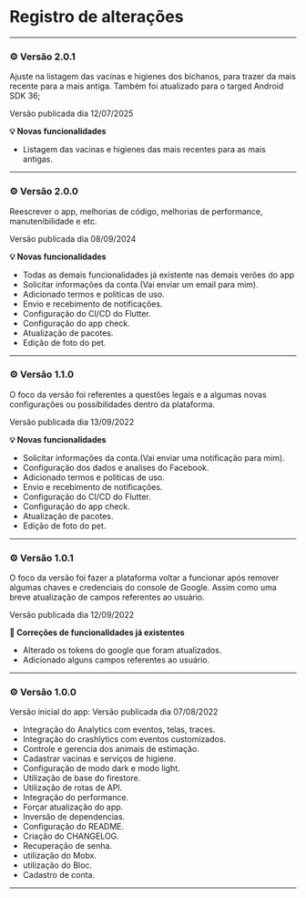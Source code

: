 # Registro de alterações

--- 

### :gear: Versão 2.0.1

Ajuste na listagem das vacinas e higienes dos bichanos, para trazer da mais recente para a mais antiga. Também foi atualizado para o targed Android SDK 36;

Versão publicada dia 12/07/2025

**:bulb: Novas funcionalidades**

<ul>
    <li>Listagem das vacinas e higienes das mais recentes para as mais antigas.</li>
</ul>

---

### :gear: Versão 2.0.0

Reescrever o app, melhorias de código, melhorias de performance, manutenibilidade e etc.

Versão publicada dia 08/09/2024

**:bulb: Novas funcionalidades**

<ul>
    <li>Todas as demais funcionalidades já existente nas demais verões do app</li>
    <li>Solicitar informações da conta.(Vai enviar um email para mim).</li>
    <li>Adicionado termos e politicas de uso.</li>
    <li>Envio e recebimento de notificações.</li>
    <li>Configuração do CI/CD do Flutter.</li>
    <li>Configuração do app check.</li>
    <li>Atualização de pacotes.</li>
    <li>Edição de foto do pet.</li>
</ul>

---

### :gear: Versão 1.1.0

O foco da versão foi referentes a questões legais e a algumas novas configurações ou possibilidades dentro da plataforma.

Versão publicada dia 13/09/2022

**:bulb: Novas funcionalidades**

<ul>
    <li>Solicitar informações da conta.(Vai enviar uma notificação para mim).</li>
    <li>Configuração dos dados e analises do Facebook.</li>    
    <li>Adicionado termos e politicas de uso.</li>    
    <li>Envio e recebimento de notificações.</li>    
    <li>Configuração do CI/CD do Flutter.</li> 
    <li>Configuração do app check.</li>
    <li>Atualização de pacotes.</li>
    <li>Edição de foto do pet.</li>
</ul>

---

### :gear: Versão 1.0.1

O foco da versão foi fazer a plataforma voltar a funcionar após remover algumas chaves e credenciais do console de Google.
Assim como uma breve atualização de campos referentes ao usuário.

Versão publicada dia 12/09/2022

**:bug: Correções de funcionalidades já existentes**

<ul>
    <li>Alterado os tokens do google que foram atualizados.</li>
    <li>Adicionado alguns campos referentes ao usuário.</li>
</ul>

---

### :gear: Versão 1.0.0

Versão inicial do app: Versão publicada dia 07/08/2022

<ul>
    <li>Integração do Analytics com eventos, telas, traces.</li>
    <li>Integração do crashlytics com eventos customizados.</li>
    <li>Controle e gerencia dos animais de estimação.</li>
    <li>Cadastrar vacinas e serviços de higiene.</li>
    <li>Configuração de modo dark e modo light.</li>
    <li>Utilização de base do firestore.</li>    
    <li>Utilização de rotas de API.</li>
    <li>Integração do performance.</li>
    <li>Forçar atualização do app.</li>    
    <li>Inversão de dependencias.</li>
    <li>Configuração do README.</li>
    <li>Criação do CHANGELOG.</li>
    <li>Recuperação de senha.</li>
    <li>utilização do Mobx.</li>
    <li>utilização do Bloc.</li>
    <li>Cadastro de conta.</li>
</ul>

---
